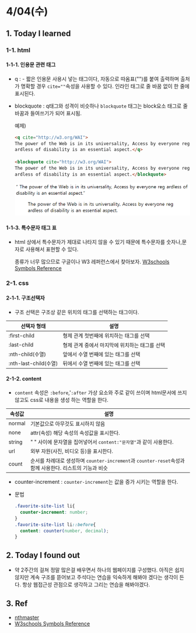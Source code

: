 # 4/04(수)

## 1. Today I learned

### 1-1. html
  
#### 1-1-1. 인용문 관련 태그
  - q : - 짧은 인용문 사용시 넣는 태그이다, 자동으로 따옴표("")를 붙여 출력하며 출처가 명확할 경우 `cite=""`속성을 사용할 수 있다. 인라인 태그로 줄 바꿈 없이 한 줄에 표시된다.

  - blockquote : q태그와 성격이 비슷하나 `blockquote` 태그는 block요소 태그로 줄바꿈과 들여쓰기가 되어 표시됨.

    예제)

    ```html
    <q cite="http://w3.org/WAI">
    The power of the Web is in its universality, Access by everyone reg
    ardless of disability is an essential aspect.</q>

    <blockquote cite="http://w3.org/WAI">
    The power of the Web is in its universality, Access by everyone reg
    ardless of disability is an essential aspect.</blockquote>
    ```
    ![inline](/week3/images/qtag.PNG) 

#### 1-1-3. 특수문자 태그 표
  - html 상에서 특수문자가 제대로 나타지 않을 수 있기 때문에 특수문자를 숫자나,문자로 사용해서 표현할 수 있다.

    종류가 너무 많으므로 구글이나 W3 레퍼런스에서 찾아보자.
    [W3schools Symbols Reference](https://www.w3schools.com/charsets/ref_utf_symbols.asp) 


### 2-1. css

#### 2-1-1. 구조선택자
  - 구조 선택은 구조상 같은 위치의 태그를 선택하는 태그이다.

  선택자 형태 | 설명
  ----- | -----
  :first-child | 형제 관계 첫번째에 위치하는 태그를 선택
  :last-child | 형제 관계 중에서 마지막에 위치하는 태그를 선택
  :nth-child(수열) | 앞에서 수열 번째에 있는 태그를 선택
  :nth-last-child(수열) | 뒤에서 수열 번째에 있는 태그를 선택

#### 2-1-2. content
  - `content` 속성은 `:before`,'`:after` 가상 요소와 주로 같이 쓰이며 html문서에 쓰지 않고도 css로 내용을 생성 하는 역할을 한다.

  속성값 | 설명
  ----- | -----
  normal | 기본값으로 아무것도 표시하지 않음
  none | attr(속성) 해당 속성의 속성값을 표시한다.
  string | " " 사이에 문자열을 집어넣어서 `content:"문자열"`과 같이 사용한다.
  url | 외부 자원(사진, 비디오 등)을 표시한다.
  count | 순서를 차례대로 생성하며 `counter-increment`과 `counter-reset`속성과 함께 사용한다. 리스트의 기능과 비슷

  - counter-increment : `counter-increment`는 값을 증가 시키는 역할을 한다.

  - 문법
    ```css
    .favorite-site-list li{
      counter-increment: number;
    }  
    .favorite-site-list li::before{
      content: counter(number, decimal);
    }
    ```

## 2. Today I found out
  - 약 2주간의 걸쳐 정말 많은걸 배우면서 하나의 웹페이지를 구성했다. 아직은 쉽지 않지만 계속 구조를 뜯어보고 주석다는 연습을 익숙하게 해봐야 겠다는 생각이 든다. 항상 웹접근성 관점으로 생각하고 그리는 연습을 해봐야겠다.

## 3. Ref
  - [nthmaster](http://nthmaster.com/)
  - [W3schools Symbols Reference](https://www.w3schools.com/charsets/ref_utf_symbols.asp)